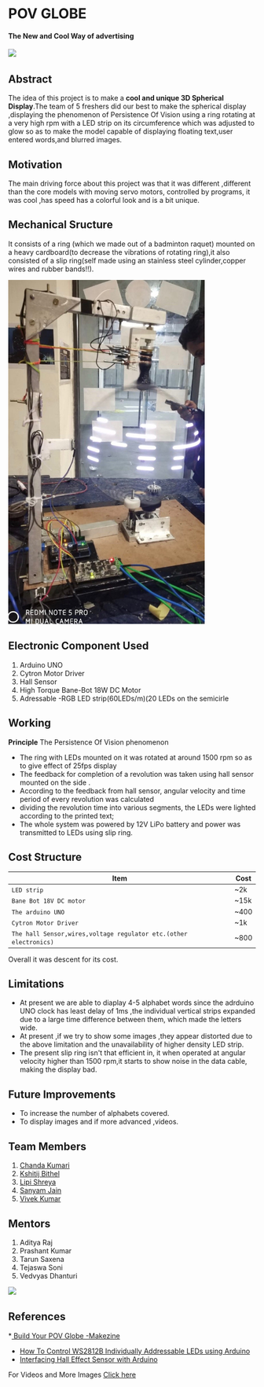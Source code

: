<h1> POV GLOBE </h1> 
<h4> The New and Cool Way of advertising </h4>

![](https://github.com/KSHITIJBITHEL/POV-Globe/blob/master/Images/pov_globe.jpg)

<h2> Abstract</h2>

The idea of this project is to make a **cool and unique 3D Spherical Display**.The team of 5 freshers did our best to make the spherical display ,displaying the phenomenon of Persistence Of Vision using a ring rotating at a very high rpm with a LED strip on its circumference which was adjusted to glow so as to make the model capable of displaying floating text,user entered words,and blurred images.  


<h2> Motivation</h2>

The main driving force about this project was that it was different ,different than the core models with moving servo motors, controlled by programs, it was cool ,has speed has a colorful look and is a bit unique.


<h2> Mechanical Sructure</h2>

It consists of a ring (which we made out of a badminton raquet) mounted on a heavy cardboard(to decrease the vibrations of rotating ring),it also consisted of a slip ring(self made using an stainless steel cylinder,copper wires and rubber bands!!).


<img src="https://github.com/KSHITIJBITHEL/POV-Globe/blob/master/Images/Mech%20Model.jpg" width=400 />


<h2> Electronic Component Used</h2>

1. Arduino UNO
2. Cytron Motor Driver
3. Hall Sensor
4. High Torque Bane-Bot 18W DC Motor 
5. Adressable -RGB LED strip(60LEDs/m)(20 LEDs on the semicirle


<h2> Working</h2>

**Principle** The Persistence Of Vision phenomenon
- The ring with LEDs mounted on it was rotated at around 1500 rpm  so as to give effect of 25fps display
- The feedback for completion of a revolution was taken using hall sensor mounted on the side .
- According to the feedback from hall sensor, angular velocity and time period of every revolution was calculated
- dividing the revolution time into various segments, the LEDs were lighted according to the printed text;
- The whole system was powered by 12V LiPo battery and power was transmitted to LEDs using slip ring.

<h2> Cost Structure</h2>


| Item | Cost |
| --- | --- |
| `LED strip` | ~2k |
| `Bane Bot 18V DC motor` | ~15k |
| `The arduino UNO` | ~400|
| `Cytron Motor Driver` | ~1k |
| `The hall Sensor,wires,voltage regulator etc.(other electronics)` | ~800 |

Overall it was descent for its cost.

<h2> Limitations</h2>

 - At present we are able to diaplay 4-5 alphabet words since the adrduino UNO clock has least delay of 1ms ,the individual vertical strips expanded due to a large time difference between them, which made the letters wide. 
 - At present ,if we try to show some images ,they appear distorted due to the above limitation and the unavailability of higher density LED strip.
 - The present slip ring isn't that efficient in, it when operated at angular velocity higher than 1500 rpm,it starts to show noise in the data cable, making the display bad.


<h2> Future Improvements</h2>

 - To increase the number of alphabets covered.
 - To display images and if more advanced ,videos.


<h2> Team Members</h2>

1. [Chanda Kumari](https://github.com/krichanda)   
2. [Kshitij Bithel](https://github.com/KSHITIJBITHEL)
3. [Lipi Shreya](https://github.com/LipiShreya)
4. [Sanyam Jain](https://github.com/sanyam2248)
5. [Vivek Kumar](https://github.com/rohit234)


<h2> Mentors</h2>

1. Aditya Raj
2. Prashant Kumar
3. Tarun Saxena
4. Tejaswa Soni
5. Vedvyas Dhanturi


![](https://github.com/KSHITIJBITHEL/POV-Globe/blob/master/Images/1HdM-ZkzFVqiFdRHr80XBxplEYblTOhi6.jpg)


<h2> References </h2>

*[ Build Your POV Globe -Makezine](https://makezine.com/projects/persistence-vision-led-globe/)
* [How To Control WS2812B Individually Addressable LEDs using Arduino](https://howtomechatronics.com/tutorials/arduino/how-to-control-ws2812b-individually-addressable-leds-using-arduino/)
* [Interfacing Hall Effect Sensor with Arduino](https://circuitdigest.com/microcontroller-projects/arduino-hall-effect-sensor)
  
 
 For Videos and More Images [Click here](https://drive.google.com/open?id=1-Z8BFcf-tHamf8n8zDd5CVdYPwPu7yQ-)
  
